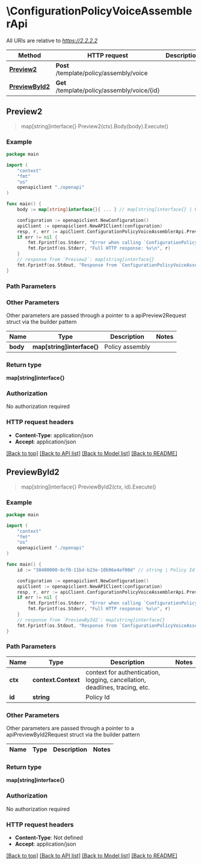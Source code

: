 # \ConfigurationPolicyVoiceAssemblerApi

All URIs are relative to *https://2.2.2.2*

Method | HTTP request | Description
------------- | ------------- | -------------
[**Preview2**](ConfigurationPolicyVoiceAssemblerApi.md#Preview2) | **Post** /template/policy/assembly/voice | 
[**PreviewById2**](ConfigurationPolicyVoiceAssemblerApi.md#PreviewById2) | **Get** /template/policy/assembly/voice/{id} | 



## Preview2

> map[string]interface{} Preview2(ctx).Body(body).Execute()





### Example

```go
package main

import (
    "context"
    "fmt"
    "os"
    openapiclient "./openapi"
)

func main() {
    body := map[string]interface{}{ ... } // map[string]interface{} | Policy assembly (optional)

    configuration := openapiclient.NewConfiguration()
    apiClient := openapiclient.NewAPIClient(configuration)
    resp, r, err := apiClient.ConfigurationPolicyVoiceAssemblerApi.Preview2(context.Background()).Body(body).Execute()
    if err != nil {
        fmt.Fprintf(os.Stderr, "Error when calling `ConfigurationPolicyVoiceAssemblerApi.Preview2``: %v\n", err)
        fmt.Fprintf(os.Stderr, "Full HTTP response: %v\n", r)
    }
    // response from `Preview2`: map[string]interface{}
    fmt.Fprintf(os.Stdout, "Response from `ConfigurationPolicyVoiceAssemblerApi.Preview2`: %v\n", resp)
}
```

### Path Parameters



### Other Parameters

Other parameters are passed through a pointer to a apiPreview2Request struct via the builder pattern


Name | Type | Description  | Notes
------------- | ------------- | ------------- | -------------
 **body** | **map[string]interface{}** | Policy assembly | 

### Return type

**map[string]interface{}**

### Authorization

No authorization required

### HTTP request headers

- **Content-Type**: application/json
- **Accept**: application/json

[[Back to top]](#) [[Back to API list]](../README.md#documentation-for-api-endpoints)
[[Back to Model list]](../README.md#documentation-for-models)
[[Back to README]](../README.md)


## PreviewById2

> map[string]interface{} PreviewById2(ctx, id).Execute()





### Example

```go
package main

import (
    "context"
    "fmt"
    "os"
    openapiclient "./openapi"
)

func main() {
    id := "38400000-8cf0-11bd-b23e-10b96e4ef00d" // string | Policy Id

    configuration := openapiclient.NewConfiguration()
    apiClient := openapiclient.NewAPIClient(configuration)
    resp, r, err := apiClient.ConfigurationPolicyVoiceAssemblerApi.PreviewById2(context.Background(), id).Execute()
    if err != nil {
        fmt.Fprintf(os.Stderr, "Error when calling `ConfigurationPolicyVoiceAssemblerApi.PreviewById2``: %v\n", err)
        fmt.Fprintf(os.Stderr, "Full HTTP response: %v\n", r)
    }
    // response from `PreviewById2`: map[string]interface{}
    fmt.Fprintf(os.Stdout, "Response from `ConfigurationPolicyVoiceAssemblerApi.PreviewById2`: %v\n", resp)
}
```

### Path Parameters


Name | Type | Description  | Notes
------------- | ------------- | ------------- | -------------
**ctx** | **context.Context** | context for authentication, logging, cancellation, deadlines, tracing, etc.
**id** | **string** | Policy Id | 

### Other Parameters

Other parameters are passed through a pointer to a apiPreviewById2Request struct via the builder pattern


Name | Type | Description  | Notes
------------- | ------------- | ------------- | -------------


### Return type

**map[string]interface{}**

### Authorization

No authorization required

### HTTP request headers

- **Content-Type**: Not defined
- **Accept**: application/json

[[Back to top]](#) [[Back to API list]](../README.md#documentation-for-api-endpoints)
[[Back to Model list]](../README.md#documentation-for-models)
[[Back to README]](../README.md)

